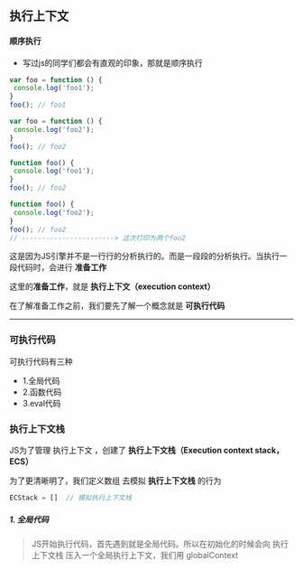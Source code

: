 ## 执行上下文

#### 顺序执行
- 写过js的同学们都会有直观的印象，那就是顺序执行

```js
var foo = function () {
 console.log('foo1');
}
foo(); // foo1

var foo = function () {
 console.log('foo2');
}
foo(); // foo2

```

```js
function foo() {
 console.log('foo1');
}
foo(); // foo2

function foo() {
 console.log('foo2');
}
foo(); // foo2
// -----------------------> 这次打印为两个foo2
```

这是因为JS引擎并不是一行行的分析执行的。而是一段段的分析执行。当执行一段代码时，会进行 **准备工作**

这里的**准备工作**，就是 **执行上下文（execution context）**

在了解准备工作之前，我们要先了解一个概念就是 **可执行代码**

---

### 可执行代码
可执行代码有三种
- 1.全局代码
- 2.函数代码
- 3.eval代码

### 执行上下文栈

JS为了管理 执行上下文 ，创建了 **执行上下文栈（Execution context stack， ECS）**

为了更清晰明了，我们定义数组 去模拟 **执行上下文栈** 的行为

```js
ECStack = []  // 模拟执行上下文栈
```

##### 1. 全局代码
> JS开始执行代码，首先遇到就是全局代码。所以在初始化的时候会向 执行上下文栈 压入一个全局执行上下文，我们用 globalContext